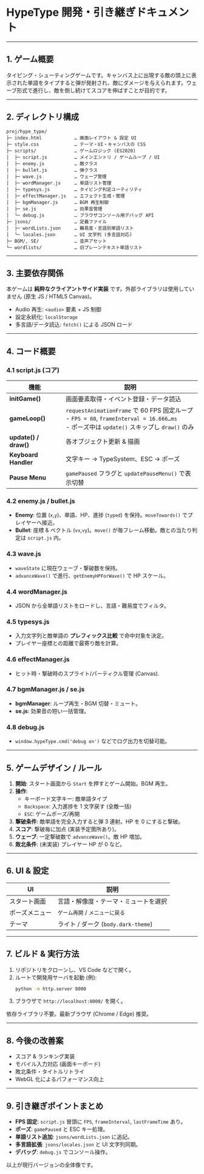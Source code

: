 # HypeType 開発・引き継ぎドキュメント

---

## 1. ゲーム概要
タイピング・シューティングゲームです。キャンバス上に出現する敵の頭上に表示された単語をタイプすると弾が発射され、敵にダメージを与えられます。ウェーブ形式で進行し、敵を倒し続けてスコアを伸ばすことが目的です。

---

## 2. ディレクトリ構成
```
proj/hype_type/
├─ index.html            … 画面レイアウト & 設定 UI
├─ style.css             … テーマ・UI・キャンバスの CSS
├─ scripts/              … ゲームロジック (ES2020)
│  ├─ script.js          … メインエントリ / ゲームループ / UI
│  ├─ enemy.js           … 敵クラス
│  ├─ bullet.js          … 弾クラス
│  ├─ wave.js            … ウェーブ管理
│  ├─ wordManager.js     … 単語リスト管理
│  ├─ typesys.js         … タイピング判定ユーティリティ
│  ├─ effectManager.js   … エフェクト生成・管理
│  ├─ bgmManager.js      … BGM 再生制御
│  ├─ se.js              … 効果音管理
│  └─ debug.js           … ブラウザコンソール用デバッグ API
├─ jsons/                … 定義ファイル
│  ├─ wordLists.json     … 難易度・言語別単語リスト
│  └─ locales.json       … UI 文字列 (多言語対応)
├─ BGM/, SE/             … 音声アセット
└─ wordlists/            … 旧プレーンテキスト単語リスト
```

---

## 3. 主要依存関係
本ゲームは **純粋なクライアントサイド実装** です。外部ライブラリは使用していません (原生 JS / HTML5 Canvas)。

* Audio 再生: `<audio>` 要素 + JS 制御
* 設定永続化: `localStorage`
* 多言語/データ読込: `fetch()` による JSON ロード

---

## 4. コード概要
### 4.1 script.js (コア)
| 機能 | 説明 |
|------|------|
| **initGame()** | 画面要素取得・イベント登録・データ読込 |
| **gameLoop()** | `requestAnimationFrame` で 60 FPS 固定ループ<br>  - `FPS = 60`, `frameInterval = 16.666…ms`<br>  - ポーズ中は `update()` スキップし `draw()` のみ |
| **update() / draw()** | 各オブジェクト更新 & 描画 |
| **Keyboard Handler** | 文字キー → TypeSystem、ESC → ポーズ |
| **Pause Menu** | `gamePaused` フラグと `updatePauseMenu()` で表示切替 |

### 4.2 enemy.js / bullet.js
- **Enemy**: 位置 (`x`,`y`)、単語、HP、進捗 (`typed`) を保持。`moveTowards()` でプレイヤーへ接近。
- **Bullet**: 座標 & ベクトル (`vx`,`vy`)。`move()` が毎フレーム移動。敵との当たり判定は `script.js` 内。

### 4.3 wave.js
- `waveState` に現在ウェーブ・撃破数を保持。
- `advanceWave()` で進行、`getEnemyHPForWave()` で HP スケール。

### 4.4 wordManager.js
- JSON から全単語リストをロードし、言語・難易度でフィルタ。

### 4.5 typesys.js
- 入力文字列と敵単語の **プレフィックス比較** で命中対象を決定。
- プレイヤー座標との距離で最寄り敵を計算。

### 4.6 effectManager.js
- ヒット時・撃破時のスプライト/パーティクル管理 (Canvas).

### 4.7 bgmManager.js / se.js
- **bgmManager**: ループ再生・BGM 切替・ミュート。
- **se.js**: 効果音の短い一括管理。

### 4.8 debug.js
- `window.hypeType.cmd('debug on')` などでログ出力を切替可能。

---

## 5. ゲームデザイン / ルール
1. **開始**: スタート画面から `Start` を押すとゲーム開始。BGM 再生。
2. **操作**:
   * キーボード文字キー: 敵単語タイプ
   * `Backspace`: 入力進捗を 1 文字戻す (全敵一括)
   * `ESC`: ゲームポーズ/再開
3. **撃破条件**: 敵単語を完全入力すると弾 3 連射。HP を 0 にすると撃破。
4. **スコア**: 撃破毎に加点 (実装予定箇所あり)。
5. **ウェーブ**: 一定撃破数で `advanceWave()`。敵 HP 増加。
6. **敗北条件**: (未実装) プレイヤー HP が 0 など。

---

## 6. UI & 設定
| UI | 説明 |
|----|------|
| スタート画面 | 言語・解像度・テーマ・ミュートを選択 |
| ポーズメニュー | `ゲーム再開` / `メニューに戻る` |
| テーマ | ライト / ダーク (`body.dark-theme`) |

---

## 7. ビルド & 実行方法
1. リポジトリをクローンし、VS Code などで開く。
2. ルートで開発用サーバを起動 (例):
   ```bash
   python -m http.server 8000
   ```
3. ブラウザで `http://localhost:8000/` を開く。

依存ライブラリ不要。最新ブラウザ (Chrome / Edge) 推奨。

---

## 8. 今後の改善案
- スコア & ランキング実装
- モバイル入力対応 (画面キーボード)
- 敗北条件・タイトルリトライ
- WebGL 化によるパフォーマンス向上

---

## 9. 引き継ぎポイントまとめ
* **FPS 固定**: `script.js` 冒頭に `FPS`, `frameInterval`, `lastFrameTime` あり。
* **ポーズ**: `gamePaused` と ESC キー処理。
* **単語リスト追加**: `jsons/wordLists.json` に追記。
* **多言語拡張**: `jsons/locales.json` と UI 文字列同期。
* **デバッグ**: `debug.js` でコンソール操作。

以上が現行バージョンの全体像です。
